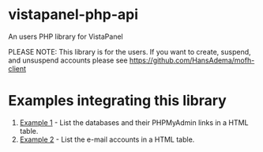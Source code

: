 # vistapanel-php-api
An users PHP library for VistaPanel

PLEASE NOTE: This library is for the users. If you want to create, suspend, and unsuspend accounts please see https://github.com/HansAdema/mofh-client

# Examples integrating this library
1. [Example 1](https://github.com/mariolatiffathy/vistapanel-php-api/wiki/Example-1:-List-the-databases-and-their-PHPMyAdmin-links-in-a-HTML-table) - List the databases and their PHPMyAdmin links in a HTML table.
2. [Example 2](https://github.com/mariolatiffathy/vistapanel-php-api/wiki/Example-2:-List-the-e-mail-accounts-in-a-HTML-table) - List the e-mail accounts in a HTML table.
